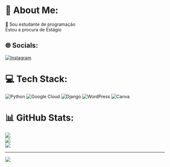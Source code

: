 # 💫 About Me:
🔭 Sou estudante de programação <br> Estou a procura de Estágio<br>


## 🌐 Socials:
[![Instagram](https://img.shields.io/badge/Instagram-%23E4405F.svg?logo=Instagram&logoColor=white)](https://instagram.com/claubertofranco) 

# 💻 Tech Stack:
![Python](https://img.shields.io/badge/python-3670A0?style=plastic&logo=python&logoColor=ffdd54) ![Google Cloud](https://img.shields.io/badge/GoogleCloud-%234285F4.svg?style=plastic&logo=google-cloud&logoColor=white) ![Django](https://img.shields.io/badge/django-%23092E20.svg?style=plastic&logo=django&logoColor=white) ![WordPress](https://img.shields.io/badge/WordPress-%23117AC9.svg?style=plastic&logo=WordPress&logoColor=white) ![Canva](https://img.shields.io/badge/Canva-%2300C4CC.svg?style=plastic&logo=Canva&logoColor=white)
# 📊 GitHub Stats:
![](https://github-readme-stats.vercel.app/api?username=dev-claubertofranco&theme=radical&hide_border=false&include_all_commits=false&count_private=false)<br/>
![](https://github-readme-streak-stats.herokuapp.com/?user=dev-claubertofranco&theme=radical&hide_border=false)<br/>
![](https://github-readme-stats.vercel.app/api/top-langs/?username=dev-claubertofranco&theme=radical&hide_border=false&include_all_commits=false&count_private=false&layout=compact)

---
[![](https://visitcount.itsvg.in/api?id=dev-claubertofranco&icon=0&color=0)](https://visitcount.itsvg.in)

<!-- Proudly created with GPRM ( https://gprm.itsvg.in ) -->
